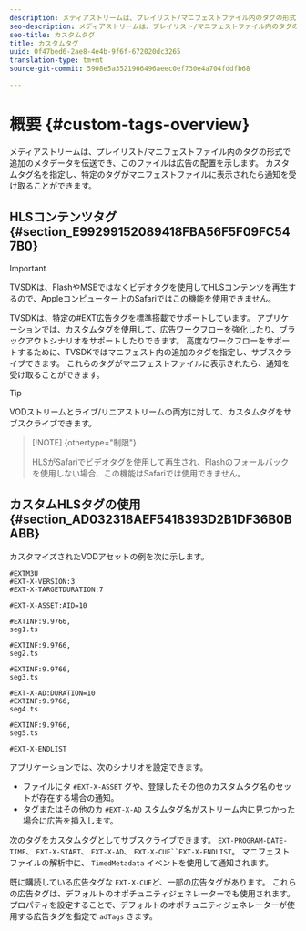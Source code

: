 ```yaml
---
description: メディアストリームは、プレイリスト/マニフェストファイル内のタグの形式で追加のメタデータを伝送でき、このファイルは広告の配置を示します。 カスタムタグ名を指定し、特定のタグがマニフェストファイルに表示されたら通知を受け取ることができます。
seo-description: メディアストリームは、プレイリスト/マニフェストファイル内のタグの形式で追加のメタデータを伝送でき、このファイルは広告の配置を示します。 カスタムタグ名を指定し、特定のタグがマニフェストファイルに表示されたら通知を受け取ることができます。
seo-title: カスタムタグ
title: カスタムタグ
uuid: 0f47bed6-2ae8-4e4b-9f6f-672020dc3265
translation-type: tm+mt
source-git-commit: 5908e5a3521966496aeec0ef730e4a704fddfb68

---
```



# 概要 {#custom-tags-overview}

メディアストリームは、プレイリスト/マニフェストファイル内のタグの形式で追加のメタデータを伝送でき、このファイルは広告の配置を示します。 カスタムタグ名を指定し、特定のタグがマニフェストファイルに表示されたら通知を受け取ることができます。

## HLSコンテンツタグ {#section_E99299152089418FBA56F5F09FC547B0}

>[!IMPORTANT]
>
>TVSDKは、FlashやMSEではなくビデオタグを使用してHLSコンテンツを再生するので、Appleコンピューター上のSafariではこの機能を使用できません。

TVSDKは、特定の#EXT広告タグを標準搭載でサポートしています。 アプリケーションでは、カスタムタグを使用して、広告ワークフローを強化したり、ブラックアウトシナリオをサポートしたりできます。 高度なワークフローをサポートするために、TVSDKではマニフェスト内の追加のタグを指定し、サブスクライブできます。 これらのタグがマニフェストファイルに表示されたら、通知を受け取ることができます。

>[!TIP]
>
>VODストリームとライブ/リニアストリームの両方に対して、カスタムタグをサブスクライブできます。

>[!NOTE] {othertype=&quot;制限&quot;}
>
>HLSがSafariでビデオタグを使用して再生され、Flashのフォールバックを使用しない場合、この機能はSafariでは使用できません。

## カスタムHLSタグの使用 {#section_AD032318AEF5418393D2B1DF36B0BABB}

カスタマイズされたVODアセットの例を次に示します。

```
#EXTM3U
#EXT-X-VERSION:3
#EXT-X-TARGETDURATION:7
 
#EXT-X-ASSET:AID=10
 
#EXTINF:9.9766,
seg1.ts
 
#EXTINF:9.9766,
seg2.ts
 
#EXTINF:9.9766,
seg3.ts
 
#EXT-X-AD:DURATION=10
#EXTINF:9.9766,
seg4.ts
 
#EXTINF:9.9766,
seg5.ts
 
#EXT-X-ENDLIST
```

アプリケーションでは、次のシナリオを設定できます。

* ファイルにタ `#EXT-X-ASSET` グや、登録したその他のカスタムタグ名のセットが存在する場合の通知。
* タグまたはその他のカ `#EXT-X-AD` スタムタグ名がストリーム内に見つかった場合に広告を挿入します。

次のタグをカスタムタグとしてサブスクライブできます。 `EXT-PROGRAM-DATE-TIME`、 `EXT-X-START`、 `EXT-X-AD`、 `EXT-X-CUE``EXT-X-ENDLIST`。 マニフェストファイルの解析中に、 `TimedMetadata` イベントを使用して通知されます。

既に購読している広告タグな `EXT-X-CUE`ど、一部の広告タグがあります。 これらの広告タグは、デフォルトのオポチュニティジェネレーターでも使用されます。 プロパティを設定することで、デフォルトのオポチュニティジェネレーターが使用する広告タグを指定で `adTags` きます。
